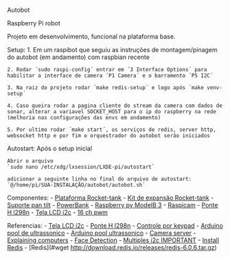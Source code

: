 Autobot

Raspberry Pi robot

Projeto em desenvolvimento, funcional na plataforma base. 

Setup:
    1. Em um raspibot que seguiu as instruções de montagem/pinagem do autobot (em andamento) com raspbian recente

    2. Rodar ´sudo raspi-config´ entrar em ´3 Interface Options´ para habilitar a interface de camera ´P1 Camera´ e o barramento ´P5 I2C´

    3. Na raiz do projeto rodar ´make redis-setup´ e logo após ´make venv-setup´

    4. Caso queira rodar a pagina cliente do stream da camera com dados de sonar, alterar a variavel SOCKET_HOST para o ip do raspberry na rede (melhoria nas configurações das envs em andamento)

    5. Por ultimo rodar ´make start´, os serviços de redis, server http, websocket http e por fim o orquestrador do autobot serão iniciados


Autostart:
    Após o setup inicial

    Abrir o arquivo 
    `sudo nano /etc/xdg/lxsession/LXDE-pi/autostart`

    adicionar a seguinte linha no final do arquivo de autostart:
    `@/home/pi/SUA-INSTALAÇÃO/autobot/autobot.sh`

Componentes:
    - [Plataforma Rocket-tank](https://www.robocore.net/robotica-robocore/plataforma-robotica-rocket-tank)
    - [Kit de expansão Rocket-tank](https://www.robocore.net/item-mecanico/kit-de-expansao-rocket-tank)
    - [Suporte pan tilt](https://lista.mercadolivre.com.br/suporte-pan-tilt-arduino)
    - [PowerBank](https://lista.mercadolivre.com.br/power-bank-inova)
    - [Raspberry py ModelB 3](https://lista.mercadolivre.com.br/raspberry-py-modelb-3)
    - [Raspicam](https://www.robocore.net/acessorios-raspberry-pi/camera-para-raspberry-pi-rev-1-3)
    - [Ponte H l298n](https://lista.mercadolivre.com.br/raspiberry-cam)
    - [Tela LCD i2c](https://lista.mercadolivre.com.br/tela-lcd-l2c)
    - [16 ch pwm](https://lista.mercadolivre.com.br/16-ch-pwm)

Referencias:
    - [Tela LCD i2c](https://github.com/the-raspberry-pi-guy/lcd)
    - [Ponte H l298n](https://sharad-rawat.medium.com/interfacing-l298n-h-bridge-motor-driver-with-raspberry-pi-7fd5cb3fa8e3)
    - [Controle por keypad](https://www.explainingcomputers.com/rasp_pi_robotics.html)
    - [Arduino pool de ultrassonico](https://www.arduinoecia.com.br/comunicacao-arduino-raspberry-pi-usando-i2c/)
    - [Arduino pool ultrassonico](https://imasters.com.br/back-end/arduino-e-raspberry-pi-trabalhando-juntos-parte-2-agora-com-i2c)
    - [Camera server](https://www.filipeflop.com/blog/streaming-com-raspberry-pi/)
    - [Explaining computers](https://www.explainingcomputers.com/pi_devastator_videos.html)
    - [Face Detection](https://learn.pimoroni.com/tutorial/electromechanical/building-a-pan-tilt-face-tracker)
    - [Multiples i2c IMPORTANT](https://medium.com/cemac/creating-multiple-i2c-ports-on-a-raspberry-pi-e31ce72a3eb2)
    - [Install Redis](https://amalgjose.com/2020/08/11/how-to-install-redis-in-raspberry-pi/)
    - [Redis](#wget http://download.redis.io/releases/redis-6.0.6.tar.gz)